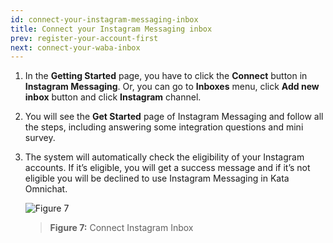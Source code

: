 ```yaml
---
id: connect-your-instagram-messaging-inbox
title: Connect your Instagram Messaging inbox
prev: register-your-account-first
next: connect-your-waba-inbox
---
```


1. In the **Getting Started** page, you have to click the **Connect** button in **Instagram Messaging**. Or, you can go to **Inboxes** menu, click **Add new inbox** button and click **Instagram** channel.
2. You will see the **Get Started** page of Instagram Messaging and follow all the steps, including answering some integration questions and mini survey.
3. The system will automatically check the eligibility of your Instagram accounts. If it’s eligible, you will get a success message and if it’s not eligible you will be declined to use Instagram Messaging in Kata Omnichat.

    ![Figure 7](/assets/images/products/kata-omnichat/image7.png)

    > **Figure 7:** Connect Instagram Inbox
